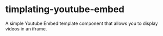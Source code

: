# timplating-youtube-embed
A simple Youtube Embed template component that allows you to display videos in an iframe.
